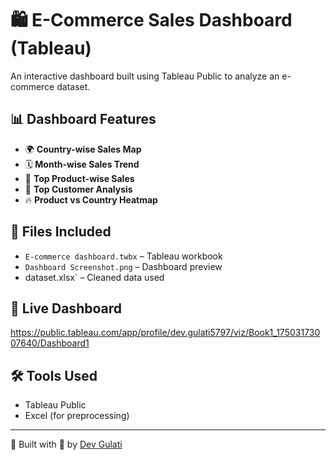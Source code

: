 # 🛍️ E-Commerce Sales Dashboard (Tableau)

An interactive dashboard built using Tableau Public to analyze an e-commerce dataset.

## 📊 Dashboard Features
- 🌍 **Country-wise Sales Map**
- 🗓️ **Month-wise Sales Trend**
- 🛒 **Top Product-wise Sales**
- 👥 **Top Customer Analysis**
- 🔥 **Product vs Country Heatmap**

## 📁 Files Included
- `E-commerce dashboard.twbx` – Tableau workbook
- `Dashboard Screenshot.png` – Dashboard preview
- dataset.xlsx` – Cleaned data used

## 🔗 Live Dashboard
https://public.tableau.com/app/profile/dev.gulati5797/viz/Book1_17503173007640/Dashboard1
## 🛠 Tools Used
- Tableau Public
- Excel (for preprocessing)

---

📌 Built with 💙 by [Dev Gulati](https://www.linkedin.com/in/dev-gulati-841640291/)

